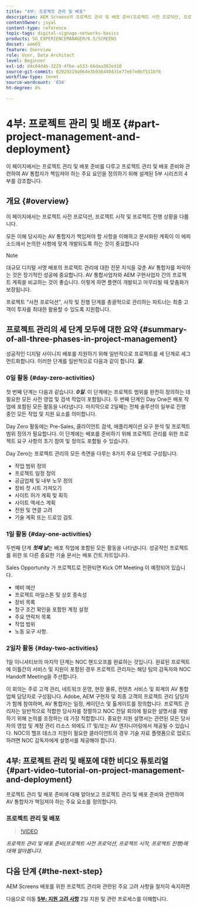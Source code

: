 ```yaml
---
title: "4부: 프로젝트 관리 및 배포"
description: AEM Screens의 프로젝트 관리 및 배포 준비(프로젝트 사전 프로덕션, 프로젝트 시작, 프로젝트 진행)에 대해 알아봅니다.
contentOwner: jsyal
content-type: reference
topic-tags: digital-signage-networks-basics
products: SG_EXPERIENCEMANAGER/6.5/SCREENS
docset: aem65
feature: Overview
role: User, Data Architect
level: Beginner
exl-id: d4c84d4b-3229-4fbe-a533-66daa382ed10
source-git-commit: 02929219a064e3b936440431e77e67e0bf511bf6
workflow-type: tm+mt
source-wordcount: '654'
ht-degree: 0%

---
```


# 4부: 프로젝트 관리 및 배포 {#part-project-management-and-deployment}

이 페이지에서는 프로젝트 관리 및 배포 준비를 다루고 프로젝트 관리 및 배포 준비와 관련하여 AV 통합자가 책임져야 하는 주요 요인을 정의하기 위해 설계된 5부 시리즈의 4부를 강조합니다.

## 개요 {#overview}

이 페이지에서는 프로젝트 사전 프로덕션, 프로젝트 시작 및 프로젝트 진행 상황을 다룹니다.

모든 이해 당사자는 AV 통합자가 책임져야 할 사항을 이해하고 문서화된 계획이 이 에피소드에서 논의한 사항에 맞게 개발되도록 하는 것이 중요합니다

>[!NOTE]
>
>대규모 디지털 서명 배포의 프로젝트 관리에 대한 전문 지식을 갖춘 AV 통합자를 파악하는 것은 장기적인 성공에 중요합니다. AV 통합사업자와 AEM 구현사업자 간의 프로젝트 계획을 비교하는 것이 좋습니다. 이렇게 하면 플랜이 개발되고 마무리될 때 맞춤화가 보장됩니다.
>
>프로젝트 &quot;사전 프로덕션&quot;, 시작 및 진행 단계를 총괄적으로 관리하는 파트너는 최종 고객이 투자를 최대한 활용할 수 있도록 지원합니다.

## 프로젝트 관리의 세 단계 모두에 대한 요약 {#summary-of-all-three-phases-in-project-management}

성공적인 디지털 사이니지 배포를 지원하기 위해 일반적으로 프로젝트를 세 단계로 세그먼트화합니다. 이러한 단계를 일반적으로 다음과 같이 합니다. ***일***.

### 0일 활동 {#day-zero-activities}

첫 번째 단계는 다음과 같습니다. ***0일***. 이 단계에는 프로젝트 범위를 완전히 정의하는 데 필요한 모든 사전 영업 및 검색 작업이 포함됩니다. 두 번째 단계인 Day One은 배포 작업에 포함된 모든 활동을 나타냅니다. 마지막으로 2일째는 전체 솔루션의 일부로 진행 중인 모든 작업 및 지원 요소를 의미합니다.

Day Zero 활동에는 Pre-Sales, 클라이언트 검색, 애플리케이션 요구 분석 및 프로젝트 범위 정의가 필요합니다. 이 단계에는 배포를 준비하기 위해 프로젝트 관리를 위한 프로젝트 요구 사항의 초기 참여 및 정의도 포함될 수 있습니다.

Day Zero는 프로젝트 관리의 모든 측면을 다루는 8가지 주요 단계로 구성됩니다.

* 작업 범위 정의
* 프로젝트 일정 정의
* 공급업체 및 내부 노무 정의
* 장비 컷 시트 가져오기
* 사이트 허가 계획 및 획득
* 사이트 액세스 계획
* 전원 및 연결 고려
* 기술 계획 또는 드로잉 검토

### 1일 활동 {#day-one-activities}

두번째 단계 ***첫째 날***&#x200B;는 배포 작업에 포함된 모든 활동을 나타냅니다. 성공적인 프로젝트를 위한 또 다른 중요한 기술 문서는 배포 간트 차트입니다.

Sales Opportunity 가 프로젝트로 전환되면 Kick Off Meeting 이 예정되어 있습니다.

* 예비 예산
* 프로젝트 마일스톤 및 상호 종속성
* 장비 목록
* 청구 조건 확인을 포함한 계정 설정
* 주요 연락처 목록
* 작업 범위
* 노동 요구 사항.

### 2일차 활동 {#day-two-activities}

1일 이니셔티브의 마지막 단계는 NOC 핸드오프를 완료하는 것입니다. 완료된 프로젝트에 이틀간의 서비스 및 지원이 포함된 경우 프로젝트 관리자는 해당 팀의 감독자와 NOC Handoff Meeting을 주선합니다.

이 회의는 주로 고객 관리, 네트워크 운영, 현장 물류, 컨텐츠 서비스 및 회계의 AV 통합업체 담당자로 구성됩니다. Adobe, AEM 구현자 및 최종 고객의 프로젝트 관리 담당자가 함께 참여하며, AV 통합자는 일정, 케이던스 및 톨게이트를 정의합니다. 프로젝트 관리자는 일반적으로 적합한 당사자를 정렬하고 NOC 전달 회의에 필요한 설명서를 개발하기 위해 논의를 조정하는 데 가장 적합합니다. 중요한 지원 설명서는 관련된 모든 당사자의 영업 및 계정 관리 리소스 외에도 IT 및/또는 AV 엔지니어링에서 제공될 수 있습니다. NOC의 헬프 데스크 지원이 필요한 클라이언트의 경우 기술 자료 플랫폼으로 업로드하려면 NOC 감독자에게 설명서를 제공해야 합니다.

## 4부: 프로젝트 관리 및 배포에 대한 비디오 튜토리얼 {#part-video-tutorial-on-project-management-and-deployment}

프로젝트 관리 및 배포 준비에 대해 알아보고 프로젝트 관리 및 배포 준비와 관련하여 AV 통합자가 책임져야 하는 주요 요소를 정의합니다.

### 프로젝트 관리 및 배포

>[!VIDEO](https://video.tv.adobe.com/v/28408)

*프로젝트 관리 및 배포 준비(프로젝트 사전 프로덕션, 프로젝트 시작, 프로젝트 진행)에 대해 알아봅니다.*

## 다음 단계 {#the-next-step}

AEM Screens 배포를 위한 프로젝트 관리와 관련된 주요 고려 사항을 철저히 숙지하면

다음으로 이동 **[5부: 지원 고려 사항](support-considerations.md)** 2일 지원 및 관련 프로세스를 이해합니다.
